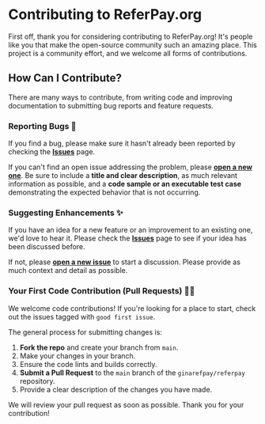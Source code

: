 # Contributing to ReferPay.org

First off, thank you for considering contributing to ReferPay.org! It's people like you that make the open-source community such an amazing place. This project is a community effort, and we welcome all forms of contributions.

## How Can I Contribute?

There are many ways to contribute, from writing code and improving documentation to submitting bug reports and feature requests.

### Reporting Bugs 🐛

If you find a bug, please make sure it hasn't already been reported by checking the **[Issues](https://github.com/ginarefpay/referpay/issues)** page.

If you can't find an open issue addressing the problem, please **[open a new one](https://github.com/ginarefpay/referpay/issues/new)**. Be sure to include a **title and clear description**, as much relevant information as possible, and a **code sample or an executable test case** demonstrating the expected behavior that is not occurring.

### Suggesting Enhancements ✨

If you have an idea for a new feature or an improvement to an existing one, we'd love to hear it. Please check the **[Issues](https://github.com/ginarefpay/referpay/issues)** page to see if your idea has been discussed before.

If not, please **[open a new issue](https://github.com/ginarefpay/referpay/issues/new)** to start a discussion. Please provide as much context and detail as possible.

### Your First Code Contribution (Pull Requests) 🧑‍💻

We welcome code contributions! If you're looking for a place to start, check out the issues tagged with `good first issue`.

The general process for submitting changes is:
1.  **Fork the repo** and create your branch from `main`.
2.  Make your changes in your branch.
3.  Ensure the code lints and builds correctly.
4.  **Submit a Pull Request** to the `main` branch of the `ginarefpay/referpay` repository.
5.  Provide a clear description of the changes you have made.

We will review your pull request as soon as possible. Thank you for your contribution!
